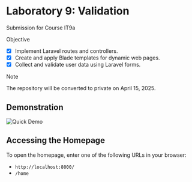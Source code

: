 # Laboratory 9: Validation 
Submission for Course IT9a

Objective
- [x] Implement Laravel routes and controllers.
- [x] Create and apply Blade templates for dynamic web pages.
- [x] Collect and validate user data using Laravel forms.

> [!NOTE]
> The repository will be converted to private on April 15, 2025.
## Demonstration
![Quick Demo](https://github.com/user-attachments/assets/b946c9a5-23b2-4237-870b-e8b3a0ccedc9)

## Accessing the Homepage

To open the homepage, enter one of the following URLs in your browser:

- `http://localhost:8000/`
- `/home`
